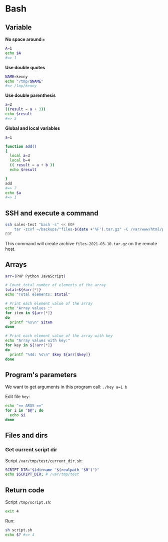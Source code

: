 # Bash

## Variable

**No space around `=`**

```bash
A=1
echo $A
#=> 1
```

**Use double quotes**

```bash
NAME=kenny
echo "/tmp/$NAME"
#=> /tmp/kenny
```

**Use double parenthesis**

```bash
a=2
((result = a + 3))
echo $result
#=> 5
```

**Global and local variables**

```bash
a=1

function add()
{
  local a=3
  local b=4
  (( result = a + b ))
  echo $result

}
add
#=> 7
echo $a
#=> 1
```

## SSH and execute a command

```bash
ssh sales-test "bash -s" << EOF
    tar -zcvf ~/backups/"files-$(date +'%F').tar.gz" -C /var/www/html/public_html ./
EOF
```

This command will create archive `files-2021-03-10.tar.gz` on the remote host.

## Arrays

```bash
arr=(PHP Python JavaScript)

# Count total number of elements of the array
total=${#arr[*]}
echo "Total elements: $total"

# Print each element value of the array
echo "Array values :"
for item in ${arr[*]}
do
  printf "%s\n" $item
done

# Print each element value of the array with key 
echo "Array values with key:"
for key in ${!arr[*]}
do
  printf "%4d: %s\n" $key ${arr[$key]}
done
```

## Program's parameters

We want to get arguments in this program call: `./hey a=1 b`

Edit file `hey`:
```bash
echo "== ARGS =="
for i in "$@"; do
  echo $i
done
```

## Files and dirs

### Get current script dir

Script `/var/tmp/test/current_dir.sh`:

```bash
SCRIPT_DIR="$(dirname "$(realpath "$0")")"
echo $SCRIPT_DIR; # /var/tmp/test
```

## Return code

Script `/tmp/script.sh`:
```bash
exit 4
```

Run:
```bash
sh script.sh
echo $? #=> 4
```
